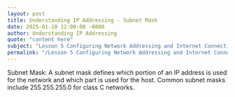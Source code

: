 ```yaml
---
layout: post
title: Understanding IP Addressing - Subnet Mask
date: 2025-01-10 12:00:00 -0000
author: Understanding IP Addressing
quote: "content here"
subject: "Lesson 5 Configuring Network Addressing and Internet Connections"
permalink: "/Lesson 5 Configuring Network Addressing and Internet Connections/Understanding IP Addressing/Understanding IP Addressing - Subnet Mask"
---
```


Subnet Mask: A subnet mask defines which portion of an IP address is used for the network and which part is used for the host. Common subnet masks include 255.255.255.0 for class C networks.
